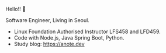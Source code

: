 Hello!! 👋

Software Engineer, Living in Seoul.

* Linux Foundation Authorised Instructor LFS458 and LFD459.
* Code with Node.js, Java Spring Boot, Python.
* Study blog: https://anote.dev 

